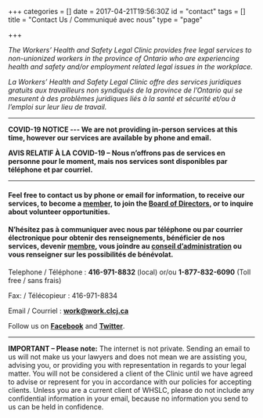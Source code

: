 +++
categories = []
date = 2017-04-21T19:56:30Z
id = "contact"
tags = []
title = "Contact Us / Communiqué avec nous"
type = "page"

+++

_The Workers’ Health and Safety Legal Clinic provides free legal services to non-unionized workers in the province of Ontario who are experiencing health and safety and/or employment related legal issues in the workplace._

_La Workers’ Health and Safety Legal Clinic offre des services juridiques gratuits aux travailleurs non syndiqués de la province de l’Ontario qui se mesurent à des problèmes juridiques liés à la santé et sécurité et/ou à l’emploi sur leur lieu de travail._

***

**COVID-19 NOTICE --- We are not providing in-person services at this time, however our services are available by phone and email.**

**AVIS RELATIF À LA COVID-19 – Nous n’offrons pas de services en personne pour le moment, mais nos services sont disponibles par téléphone et par courriel.**

***

#### Feel free to contact us by phone or email for information, to receive our services, to become a [member](/menu/member/), to join the [Board of Directors](/menu/aboutus/board-of-directors/), or to inquire about volunteer opportunities.

#### N’hésitez pas à communiquer avec nous par téléphone ou par courrier électronique pour obtenir des renseignements, bénéficier de nos services, devenir [membre](/menu/member/), vous joindre au [conseil d’administration](/menu/aboutus/board-of-directors/) ou vous renseigner sur les possibilités de bénévolat.

Telephone / Téléphone : **416-971-8832** (local) or/ou 
**1-877-832-6090** (Toll free / sans frais)

Fax: / Télécopieur : 416-971-8834

Email / Courriel : [**work@work.clcj.ca**](mailto:work@work.clcj.ca)

Follow us on [**Facebook**](https://www.facebook.com/TWHSLC/) and [**Twitter**](https://twitter.com/TWHSLC).

----

**IMPORTANT – Please note:** The internet is not private. Sending an email to us will not make us your lawyers and does not mean we are assisting you, advising you, or providing you with representation in regards to your legal matter. You will not be considered a client of the Clinic until we have agreed to advise or represent for you in accordance with our policies for accepting clients. Unless you are a current client of WHSLC, please do not include any confidential information in your email, because no information you send to us can be held in confidence.

